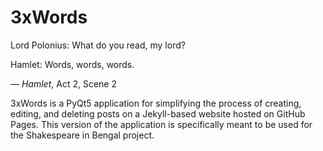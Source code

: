 # 3xWords


Lord Polonius: What do you read, my lord?

Hamlet: Words, words, words.

— *Hamlet*, Act 2, Scene 2


3xWords is a PyQt5 application for simplifying the process of creating, editing, and deleting posts on a Jekyll-based website hosted on GitHub Pages. This version of the application is specifically meant to be used for the Shakespeare in Bengal project.